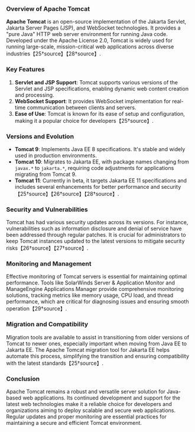 ### Overview of Apache Tomcat

**Apache Tomcat** is an open-source implementation of the Jakarta Servlet, Jakarta Server Pages (JSP), and WebSocket technologies. It provides a "pure Java" HTTP web server environment for running Java code. Developed under the Apache License 2.0, Tomcat is widely used for running large-scale, mission-critical web applications across diverse industries【25†source】【28†source】.

### Key Features

1. **Servlet and JSP Support**: Tomcat supports various versions of the Servlet and JSP specifications, enabling dynamic web content creation and processing.
2. **WebSocket Support**: It provides WebSocket implementation for real-time communication between clients and servers.
3. **Ease of Use**: Tomcat is known for its ease of setup and configuration, making it a popular choice for developers【25†source】.

### Versions and Evolution

- **Tomcat 9**: Implements Java EE 8 specifications. It's stable and widely used in production environments.
- **Tomcat 10**: Migrates to Jakarta EE, with package names changing from `javax.*` to `jakarta.*`, requiring code adjustments for applications migrating from Tomcat 9.
- **Tomcat 11**: Currently in beta, it targets Jakarta EE 11 specifications and includes several enhancements for better performance and security【25†source】【26†source】【28†source】.

### Security and Vulnerabilities

Tomcat has had various security updates across its versions. For instance, vulnerabilities such as information disclosure and denial of service have been addressed through regular patches. It is crucial for administrators to keep Tomcat instances updated to the latest versions to mitigate security risks【26†source】【27†source】.

### Monitoring and Management

Effective monitoring of Tomcat servers is essential for maintaining optimal performance. Tools like SolarWinds Server & Application Monitor and ManageEngine Applications Manager provide comprehensive monitoring solutions, tracking metrics like memory usage, CPU load, and thread performance, which are critical for diagnosing issues and ensuring smooth operation【29†source】.

### Migration and Compatibility

Migration tools are available to assist in transitioning from older versions of Tomcat to newer ones, especially important when moving from Java EE to Jakarta EE. The Apache Tomcat migration tool for Jakarta EE helps automate this process, simplifying the transition and ensuring compatibility with the latest standards【25†source】.

### Conclusion

Apache Tomcat remains a robust and versatile server solution for Java-based web applications. Its continued development and support for the latest web technologies make it a reliable choice for developers and organizations aiming to deploy scalable and secure web applications. Regular updates and proper monitoring are essential practices for maintaining a secure and efficient Tomcat environment.